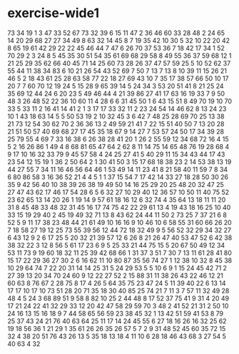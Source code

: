 # exercise-wide1
73
34
19
1
3
47
33
52
67
73
32
39
6
15
11
47
2
36
46
60
33
28
48
2
24
65
14
20
29
68
27
27
34
49
8
63
32
14
45
8
7
19
35
42
10
30
5
32
10
22
20
42
8
65
19
61
42
29
22
22
45
46
44
7
47
6
26
70
37
53
36
7
18
42
17
34
1
52
70
29
2
3
24
8
5
45
35
30
51
54
35
61
69
68
29
58
8
49
55
36
37
59
68
12
1
21
25
29
35
62
66
40
45
71
14
25
60
73
28
26
37
47
57
59
25
5
10
52
62
37
55
44
11
38
34
83
6
10
21
26
54
43
52
69
7
50
7
13
7
13
8
10
39
11
15
26
21
46
5
2
18
43
61
25
28
63
58
77
22
18
27
69
43
10
7
35
17
38
57
66
50
10
17
20
7
7
60
70
12
19
24
5
15
28
9
65
39
14
5
24
34
3
53
20
51
41
8
21
25
24
35
69
12
44
24
6
20
23
5
49
46
44
4
21
39
86
27
41
17
63
16
19
33
7
9
50
48
3
26
48
52
22
36
10
60
11
4
28
6
6
31
45
50
1
6
43
15
51
8
49
70
19
10
70
33
5
33
11
2
16
41
14
41
2
1
3
17
17
33
32
11
2
23
24
54
14
46
62
8
13
24
23
10
1
43
18
63
14
5
5
50
53
19
2
10
32
45
3
6
42
7
48
25
28
69
70
25
13
38
21
73
12
54
30
62
70
2
36
36
13
2
49
59
21
41
7
22
15
51
40
50
7
13
20
28
21
51
50
57
40
69
68
27
17
45
35
18
67
9
14
27
7
53
57
24
50
17
34
39
28
25
79
55
4
69
7
33
16
38
6
26
38
28
41
20
1
26
2
55
59
12
34
68
72
16
4
15
5
2
16
26
86
1
49
4
8
68
81
65
47
64
2
62
8
11
14
75
14
65
48
76
19
28
68
4
9
17
10
16
32
33
79
9
45
57
58
4
24
25
27
41
5
40
29
11
15
34
43
44
17
43
23
54
12
15
19
1
36
2
50
64
2
1
30
41
50
3
15
17
68
18
38
23
2
14
53
38
13
19
44
27
55
7
34
11
16
46
56
64
46
1
53
49
14
11
23
41
8
21
58
40
11
59
7
8
34
6
80
86
58
3
16
36
52
21
4
4
5
1
1
37
15
54
7
17
42
14
33
27
18
28
50
30
26
35
9
42
56
40
10
38
39
26
38
19
49
50
14
16
25
29
20
25
48
20
32
47
25
27
47
43
62
17
46
17
54
28
6
5
6
32
27
10
29
40
12
36
57
10
50
11
40
75
52
23
62
65
13
14
20
26
1
19
14
9
57
61
18
16
12
6
32
74
4
35
64
13
18
11
11
20
31
8
45
48
33
48
32
31
45
16
17
74
75
42
22
29
61
13
4
19
43
18
16
25
10
40
33
15
19
29
40
2
45
19
49
32
71
13
8
43
62
24
44
11
50
2
73
25
7
37
21
6
8
52
5
9
11
17
38
23
48
44
21
61
49
10
16
16
9
10
46
10
6
58
55
31
60
66
26
20
7
18
58
27
19
12
25
73
55
39
56
12
44
72
18
32
49
9
5
56
52
32
29
34
32
27
6
43
12
9
2
6
17
25
5
20
32
21
39
57
12
6
26
8
21
26
47
40
53
47
52
6
42
38
38
32
22
3
12
8
56
5
61
17
23
6
9
5
25
33
21
44
75
15
5
20
67
50
49
12
34
53
11
73
9
19
60
18
32
11
25
39
42
68
66
1
31
37
3
51
7
30
7
13
11
61
28
41
80
15
17
22
29
36
27
30
2
6
16
62
11
10
80
87
35
56
74
27
1
12
38
10
32
8
45
38
10
29
64
74
7
22
20
31
14
14
25
31
5
24
29
53
5
5
10
6
9
1
15
24
45
42
71
2
27
39
13
20
34
70
24
60
9
12
22
27
52
2
15
88
31
11
38
26
43
22
46
12
21
60
63
8
76
67
2
28
75
8
17
4
26
5
64
35
75
23
47
24
5
11
39
40
22
6
13
14
17
17
10
17
10
73
51
28
20
71
35
18
30
40
85
25
74
21
7
11
3
7
57
11
32
49
28
48
4
5
24
3
68
89
51
9
58
8
82
10
25
2
44
48
8
17
52
37
75
41
9
31
4
20
49
17
21
24
22
41
32
29
33
12
20
42
47
58
29
59
70
3
48
2
41
52
21
31
2
50
10
24
16
13
15
16
18
9
7
44
58
65
56
59
23
38
45
32
1
13
42
51
59
41
53
8
79
25
37
43
24
21
76
40
63
64
25
11
17
14
24
45
55
6
27
18
16
26
16
32
25
62
19
18
56
36
1
21
29
1
35
61
26
26
35
26
57
5
7
2
9
31
48
52
45
60
35
72
15
32
4
38
20
51
76
43
26
13
5
35
18
13
18
4
11
10
6
28
18
46
43
68
3
27
54
5
40
63
4
32
